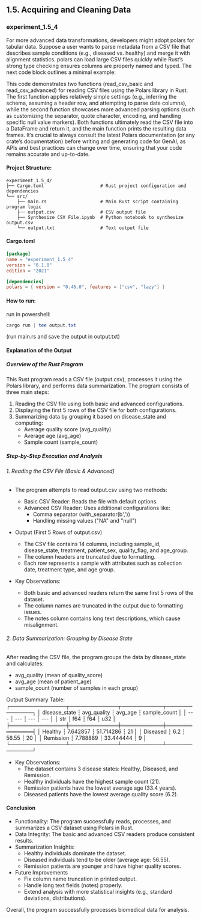 ## 1.5. Acquiring and Cleaning Data

### experiment_1.5_4

For more advanced data transformations, developers might adopt polars for tabular data. Suppose a user wants to parse metadata from a CSV file that describes sample conditions (e.g., diseased vs. healthy) and merge it with alignment statistics. polars can load large CSV files quickly while Rust’s strong type checking ensures columns are properly named and typed. The next code block outlines a minimal example:

This code demonstrates two functions (read_csv_basic and read_csv_advanced) for reading CSV files using the Polars library in Rust. The first function applies relatively simple settings (e.g., inferring the schema, assuming a header row, and attempting to parse date columns), while the second function showcases more advanced parsing options (such as customizing the separator, quote character, encoding, and handling specific null value markers). Both functions ultimately read the CSV file into a DataFrame and return it, and the main function prints the resulting data frames. It’s crucial to always consult the latest Polars documentation (or any crate’s documentation) before writing and generating code for GenAI, as APIs and best practices can change over time, ensuring that your code remains accurate and up-to-date.

#### Project Structure:

```plaintext
experiment_1.5_4/
├── Cargo.toml                     # Rust project configuration and dependencies
└── src/
    ├── main.rs                    # Main Rust script containing program logic
    ├── output.csv                 # CSV output file
    ├── Synthesize CSV File.ipynb  # Python notebook to synthesize output.csv
    └── output.txt                 # Text output file
```

#### Cargo.toml

```toml
[package]
name = "experiment_1.5_4"
version = "0.1.0"
edition = "2021"

[dependencies]
polars = { version = "0.46.0", features = ["csv", "lazy"] }
```

#### How to run:

run in powershell:

```powershell
cargo run | tee output.txt
```

(run main.rs and save the output in output.txt)
  

#### Explanation of the Output

##### Overview of the Rust Program
This Rust program reads a CSV file (output.csv), processes it using the Polars library, and performs data summarization. The program consists of three main steps:

1. Reading the CSV file using both basic and advanced configurations.
2. Displaying the first 5 rows of the CSV file for both configurations.
3. Summarizing data by grouping it based on disease_state and computing:
   * Average quality score (avg_quality)
   * Average age (avg_age)
   * Sample count (sample_count)

##### Step-by-Step Execution and Analysis

###### 1. Reading the CSV File (Basic & Advanced)

* The program attempts to read output.csv using two methods:
  * Basic CSV Reader: Reads the file with default options.
  * Advanced CSV Reader: Uses additional configurations like:
    * Comma separator (with_separator(b','))
    * Handling missing values ("NA" and "null")
* Output (First 5 Rows of output.csv)
  * The CSV file contains 14 columns, including sample_id, disease_state, treatment, patient_sex, quality_flag, and age_group.
  * The column headers are truncated due to formatting.
  * Each row represents a sample with attributes such as collection date, treatment type, and age group.

* Key Observations: 
  * Both basic and advanced readers return the same first 5 rows of the dataset.
  * The column names are truncated in the output due to formatting issues.
  * The notes column contains long text descriptions, which cause misalignment.

###### 2. Data Summarization: Grouping by Disease State

After reading the CSV file, the program groups the data by disease_state and calculates:
* avg_quality (mean of quality_score)
* avg_age (mean of patient_age)
* sample_count (number of samples in each group)

Output Summary Table:
┌───────────────┬─────────────┬───────────┬──────────────┐
│ disease_state ┆ avg_quality ┆ avg_age   ┆ sample_count │
│ ---           ┆ ---         ┆ ---       ┆ ---          │
│ str           ┆ f64         ┆ f64       ┆ u32          │
╞═══════════════╪═════════════╪═══════════╪══════════════╡
│ Healthy       ┆ 7.642857    ┆ 51.714286 ┆ 21           │
│ Diseased      ┆ 6.2         ┆ 56.55     ┆ 20           │
│ Remission     ┆ 7.788889    ┆ 33.444444 ┆ 9            │
└───────────────┴─────────────┴───────────┴──────────────┘

* Key Observations:
  * The dataset contains 3 disease states: Healthy, Diseased, and Remission.
  * Healthy individuals have the highest sample count (21).
  * Remission patients have the lowest average age (33.4 years).
  * Diseased patients have the lowest average quality score (6.2).

#### Conclusion

* Functionality: The program successfully reads, processes, and summarizes a CSV dataset using Polars in Rust.
* Data Integrity: The basic and advanced CSV readers produce consistent results.
* Summarization Insights:
  * Healthy individuals dominate the dataset.
  * Diseased individuals tend to be older (average age: 56.55).
  * Remission patients are younger and have higher quality scores.
* Future Improvements
  *  Fix column name truncation in printed output.
  *  Handle long text fields (notes) properly.
  *  Extend analysis with more statistical insights (e.g., standard deviations, distributions).

Overall, the program successfully processes biomedical data for analysis. 


